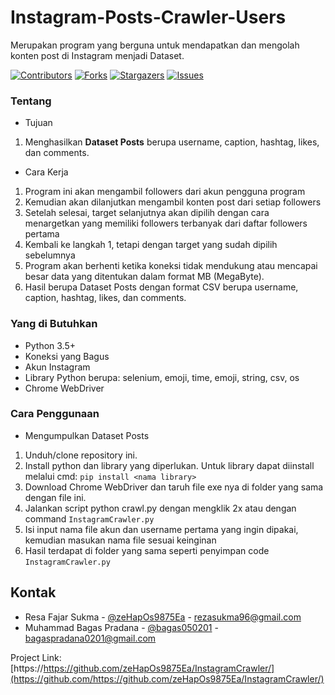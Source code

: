# Instagram-Posts-Crawler-Users
Merupakan program yang berguna untuk mendapatkan dan mengolah konten post di Instagram menjadi Dataset.

[![Contributors][contributors-shield]][contributors-url]
[![Forks][forks-shield]][forks-url]
[![Stargazers][stars-shield]][stars-url]
[![Issues][issues-shield]][issues-url]

### Tentang
- Tujuan
1. Menghasilkan **Dataset Posts** berupa username, caption, hashtag, likes, dan comments.

- Cara Kerja<br>
1. Program ini akan mengambil followers dari akun pengguna program
2. Kemudian akan dilanjutkan mengambil konten post dari setiap followers
3. Setelah selesai, target selanjutnya akan dipilih dengan cara menargetkan yang memiliki followers terbanyak dari daftar followers pertama
4. Kembali ke langkah 1, tetapi dengan target yang sudah dipilih sebelumnya
5. Program akan berhenti ketika koneksi tidak mendukung atau mencapai besar data yang ditentukan dalam format MB (MegaByte).
6. Hasil berupa Dataset Posts dengan format CSV berupa username, caption, hashtag, likes, dan comments.



### Yang di Butuhkan
- Python 3.5+
- Koneksi yang Bagus
- Akun Instagram
- Library Python berupa: selenium, emoji, time, emoji, string, csv, os
- Chrome WebDriver

### Cara Penggunaan
- Mengumpulkan Dataset Posts
1. Unduh/clone repository ini.
2. Install python dan library yang diperlukan. Untuk library dapat diinstall melalui cmd: ```pip install <nama library>```
3. Download Chrome WebDriver dan taruh file exe nya di folder yang sama dengan file ini.
4. Jalankan script python crawl.py dengan mengklik 2x atau dengan command ```InstagramCrawler.py```
5. Isi input nama file akun dan username pertama yang ingin dipakai, kemudian masukan nama file sesuai keinginan
6. Hasil terdapat di folder yang sama seperti penyimpan code ```InstagramCrawler.py```

## Kontak

- Resa Fajar Sukma - [@zeHapOs9875Ea](https://github.com/zeHapOs9875Ea) - rezasukma96@gmail.com
- Muhammad Bagas Pradana - [@bagas050201](https://github.com/bagas050201) - bagaspradana0201@gmail.com

Project Link: [https://https://github.com/zeHapOs9875Ea/InstagramCrawler/](https://github.com/https://github.com/zeHapOs9875Ea/InstagramCrawler/)

<!-- MARKDOWN LINKS & IMAGES -->
<!-- https://www.markdownguide.org/basic-syntax/#reference-style-links -->
[contributors-shield]: https://img.shields.io/github/contributors/zeHapOs9875Ea/InstagramCrawler.svg?style=flat-square
[contributors-url]: https://github.com/zeHapOs9875Ea/InstagramCrawler/graphs/contributors
[forks-shield]: https://img.shields.io/github/forks/zeHapOs9875Ea/InstagramCrawler.svg?style=flat-square
[forks-url]: https://github.com/zeHapOs9875Ea/InstagramCrawler/network/members
[stars-shield]: https://img.shields.io/github/stars/zeHapOs9875Ea/InstagramCrawler.svg?style=flat-square
[stars-url]: https://github.com/zeHapOs9875Ea/InstagramCrawler/stargazers
[issues-shield]: https://img.shields.io/github/issues/zeHapOs9875Ea/InstagramCrawler.svg?style=flat-square
[issues-url]: https://github.com/zeHapOs9875Ea/InstagramCrawler/issues
